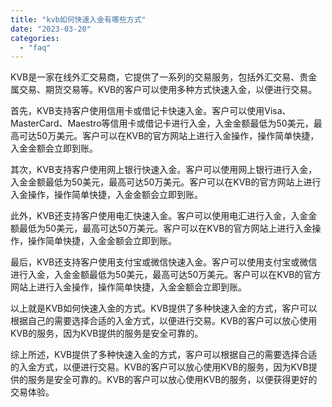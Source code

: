 ```yaml
---
title: "kvb如何快速入金有哪些方式"
date: "2023-03-20"
categories: 
  - "faq"
---
```


KVB是一家在线外汇交易商，它提供了一系列的交易服务，包括外汇交易、贵金属交易、期货交易等。KVB的客户可以使用多种方式快速入金，以便进行交易。

首先，KVB支持客户使用信用卡或借记卡快速入金。客户可以使用Visa、MasterCard、Maestro等信用卡或借记卡进行入金，入金金额最低为50美元，最高可达50万美元。客户可以在KVB的官方网站上进行入金操作，操作简单快捷，入金金额会立即到账。

其次，KVB支持客户使用网上银行快速入金。客户可以使用网上银行进行入金，入金金额最低为50美元，最高可达50万美元。客户可以在KVB的官方网站上进行入金操作，操作简单快捷，入金金额会立即到账。

此外，KVB还支持客户使用电汇快速入金。客户可以使用电汇进行入金，入金金额最低为50美元，最高可达50万美元。客户可以在KVB的官方网站上进行入金操作，操作简单快捷，入金金额会立即到账。

最后，KVB还支持客户使用支付宝或微信快速入金。客户可以使用支付宝或微信进行入金，入金金额最低为50美元，最高可达50万美元。客户可以在KVB的官方网站上进行入金操作，操作简单快捷，入金金额会立即到账。

以上就是KVB如何快速入金的方式。KVB提供了多种快速入金的方式，客户可以根据自己的需要选择合适的入金方式，以便进行交易。KVB的客户可以放心使用KVB的服务，因为KVB提供的服务是安全可靠的。

综上所述，KVB提供了多种快速入金的方式，客户可以根据自己的需要选择合适的入金方式，以便进行交易。KVB的客户可以放心使用KVB的服务，因为KVB提供的服务是安全可靠的。KVB的客户可以放心使用KVB的服务，以便获得更好的交易体验。
